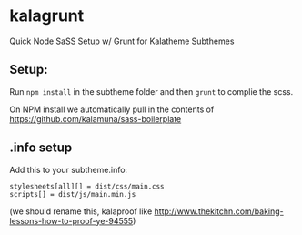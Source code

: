 # kalagrunt

Quick Node SaSS Setup w/ Grunt for Kalatheme Subthemes

## Setup:
Run ```npm install``` in the subtheme folder and then ```grunt``` to complie the scss.

On NPM install we automatically pull in the contents of https://github.com/kalamuna/sass-boilerplate

## .info setup
Add this to your subtheme.info:

```
stylesheets[all][] = dist/css/main.css
scripts[] = dist/js/main.min.js
```

(we should rename this, kalaproof like http://www.thekitchn.com/baking-lessons-how-to-proof-ye-94555)

